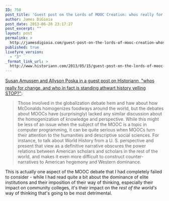 ```yaml
---
ID: 750
post_title: 'Guest post on the Lords of MOOC Creation: whos really for change, and who in fact is standing athwart history yelling STOP?'
author: James DiGioia
post_date: 2013-06-20 23:17:27
post_excerpt: ""
layout: post
permalink: >
  http://jamesdigioia.com/guest-post-on-the-lords-of-mooc-creation-whos-really-for-change-and-who-in-fact-is-standing-athwart-history-yelling-stop/
published: true
livefyre_version:
  - "3"
_format_link_url: >
  http://www.historiann.com/2013/05/15/guest-post-on-the-lords-of-mooc-creation-whos-really-for-change-and-who-in-fact-is-standing-athwart-history-yelling-stop/
---
```

[Susan Amussen and Allyson Poska in a guest post on Historiann, "whos really for change, and who in fact is standing athwart history yelling STOP?"][1]:

> Those involved in the globalization debate hem and haw about how McDonalds homogenizes foodways around the world, but the debates about MOOCs have (surprisingly) lacked any similar discussion about the homogenization of knowledge and perspective. While this might be less of an issue when the subject of the MOOC is a topic in computer programming, it can be quite serious when MOOCs turn their attention to the humanities and descriptive social sciences. For instance, to talk about World History from a U. S. perspective and present that view as a definitive narrative obscures the power relations between American scholars and scholars in the rest of the world, and makes it even more difficult to construct counter-narratives to American hegemony and Western dominance.

This is actually one aspect of the MOOC debate that I had completely failed to consider - while I had read quite a bit about the dominance of elite institutions and their imposition of their way of thinking, especially their impact on community colleges, it's their impact on the *rest of the world's* way of thinking that's going to be most detrimental.

 [1]: http://www.historiann.com/2013/05/15/guest-post-on-the-lords-of-mooc-creation-whos-really-for-change-and-who-in-fact-is-standing-athwart-history-yelling-stop/